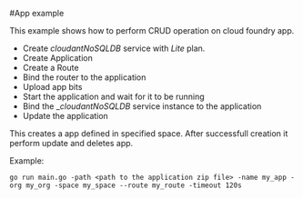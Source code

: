 #App example

This example shows how to perform CRUD operation on cloud foundry app.

* Create _cloudantNoSQLDB_ service with _Lite_ plan.
* Create Application
* Create a Route
* Bind the router to the application
* Upload app bits 
* Start the application and wait for it to be running
* Bind the __cloudantNoSQLDB_ service instance to the application
* Update the application 

This creates a app defined in specified space. After successfull creation it perform update and deletes app.

Example: 

```
go run main.go -path <path to the application zip file> -name my_app -org my_org -space my_space --route my_route -timeout 120s

```


